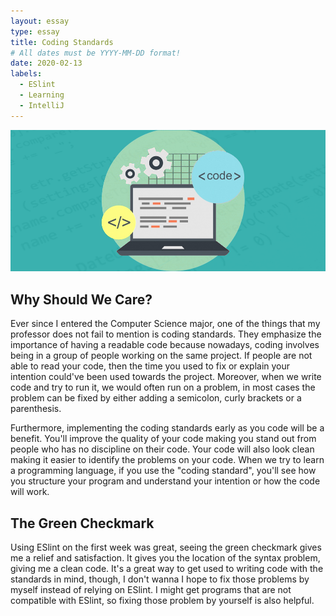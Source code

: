 ```yaml
---
layout: essay
type: essay
title: Coding Standards
# All dates must be YYYY-MM-DD format!
date: 2020-02-13
labels:
  - ESlint
  - Learning
  - IntelliJ
---
```


<img class="ui large center floated rounded image" src="../images/code.jpg">

## Why Should We Care?

Ever since I entered the Computer Science major, one of the things that my professor does not fail to mention is coding standards. They emphasize the importance of having a readable code because nowadays, coding involves being in a group of people working on the same project. If people are not able to read your code, then the time you used to fix or explain your intention could've been used towards the project. Moreover, when we write code and try to run it, we would often run on a problem, in most cases the problem can be fixed by either adding a semicolon, curly brackets or a parenthesis.

Furthermore, implementing the coding standards early as you code will be a benefit. You'll improve the quality of your code making you stand out from people who has no discipline on their code. Your code will also look clean making it easier to identify the problems on your code. When we try to learn a programming language, if you use the "coding standard", you'll see how you structure your program and understand your intention or how the code will work.

## The Green Checkmark

Using ESlint on the first week was great, seeing the green checkmark gives me a relief and satisfaction. It gives you the location of the syntax problem, giving me a clean code. It's a great way to get used to writing code with the standards in mind, though, I don't wanna I hope to fix those problems by myself instead of relying on ESlint. I might get programs that are not compatible with ESlint, so fixing those problem by yourself is also helpful.
